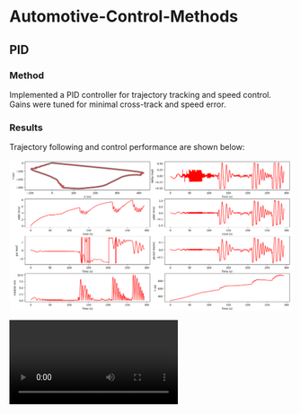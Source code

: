 # Automotive-Control-Methods

## PID

### Method
Implemented a PID controller for trajectory tracking and speed control. Gains were tuned for minimal cross-track and speed error.

### Results
Trajectory following and control performance are shown below:

![PID Results](assets/img/PID/Attempt_9.png)

![Video demonstration](assets/vid/PID/Zoomed_out_sim.mkv)